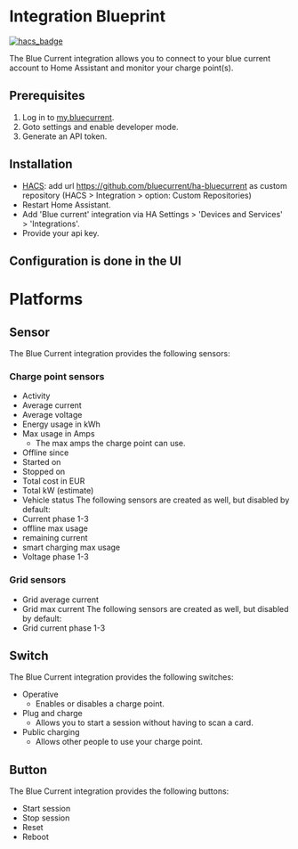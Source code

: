# Integration Blueprint

[![hacs_badge](https://img.shields.io/badge/HACS-Custom-41BDF5.svg?style=for-the-badge)](https://github.com/hacs/integration)

The Blue Current integration allows you to connect to your blue current account to Home Assistant and monitor your charge point(s).


## Prerequisites
1. Log in to [my.bluecurrent](https://my.bluecurrent.nl/).
2. Goto settings and enable developer mode.
3. Generate an API token.


## Installation

-  [HACS](https://hacs.xyz/): add url https://github.com/bluecurrent/ha-bluecurrent as custom repository (HACS > Integration > option: Custom Repositories)
- Restart Home Assistant.
- Add 'Blue current' integration via HA Settings > 'Devices and Services' > 'Integrations'.
- Provide your api key.

## Configuration is done in the UI

# Platforms

## Sensor
The Blue Current integration provides the following sensors:
### Charge point sensors
- Activity
- Average current
- Average voltage
- Energy usage in kWh
- Max usage in Amps
  - The max amps the charge point can use.
- Offline since
- Started on
- Stopped on
- Total cost in EUR
- Total kW (estimate)
- Vehicle status
The following sensors are created as well, but disabled by default:
- Current phase 1-3
- offline max usage
- remaining current
- smart charging max usage
- Voltage phase 1-3
### Grid sensors
- Grid average current
- Grid max current
The following sensors are created as well, but disabled by default:
- Grid current phase 1-3

## Switch
The Blue Current integration provides the following switches:

- Operative
    - Enables or disables a charge point.
- Plug and charge
    - Allows you to start a session without having to scan a card.
- Public charging
    - Allows other people to use your charge point.

## Button
The Blue Current integration provides the following buttons:

- Start session
- Stop session
- Reset
- Reboot
